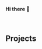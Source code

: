 **Hi there 👋**

<br>

## Projects

<!--
📦 **[neovim](https://github.com/neovim/neovim) plugins**

- [josa42/nvim-gx](https://github.com/josa42/nvim-gx)

<br>



📦 **[coc.nvim](https://github.com/neoclide/coc.nvim) extensions**
- [coc-go](https://github.com/josa42/coc-go)
- [coc-sh](https://github.com/josa42/coc-sh)
- [coc-lua](https://github.com/josa42/coc-lua)
- [coc-docker](https://github.com/josa42/coc-docker)
-->
